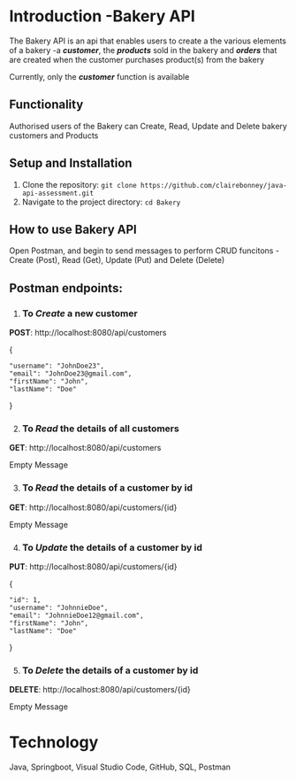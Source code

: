 
# **Introduction -Bakery API**
The Bakery API is an api that enables users to create a the various elements of a bakery -a **_customer_**, the **_products_** sold in the bakery and **_orders_** that are created when the customer purchases product(s) from the bakery

Currently, only the **_customer_** function is available

## **Functionality**
Authorised users of the Bakery can Create, Read, Update and Delete bakery customers and Products

## **Setup and Installation**
1. Clone the repository: `git clone https://github.com/clairebonney/java-api-assessment.git`
2. Navigate to the project directory: `cd Bakery`

## **How to use Bakery API**
Open Postman, and begin to send messages to perform CRUD funcitons -Create (Post), Read (Get), Update (Put) and Delete (Delete)

## **Postman endpoints:**

1. ### To **_Create_** a new customer

**POST**: http://localhost:8080/api/customers

{

    "username": "JohnDoe23",
    "email": "JohnDoe23@gmail.com",
    "firstName": "John",
    "lastName": "Doe"
}

2. ### To **_Read_** the details of all customers

**GET**: http://localhost:8080/api/customers 

Empty Message

3. ### To **_Read_** the details of a customer by id

**GET**: http://localhost:8080/api/customers/{id} 

Empty Message

4. ### To **_Update_** the details of a customer by id

**PUT**: http://localhost:8080/api/customers/{id}

{

    "id": 1,
    "username": "JohnnieDoe",
    "email": "JohnnieDoe12@gmail.com",
    "firstName": "John",
    "lastName": "Doe"
}

5. ###  To **_Delete_** the details of a customer by id

**DELETE**: http://localhost:8080/api/customers/{id}

Empty Message

# **Technology**
Java, Springboot, Visual Studio Code, GitHub, SQL, Postman

